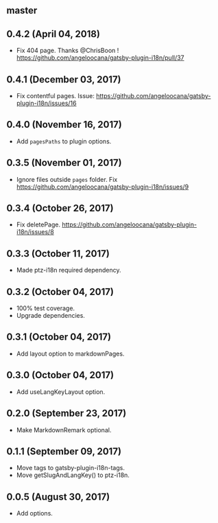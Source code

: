 ## master

## 0.4.2 (April 04, 2018)

* Fix 404 page. Thanks @ChrisBoon ! https://github.com/angeloocana/gatsby-plugin-i18n/pull/37

## 0.4.1 (December 03, 2017)

* Fix contentful pages. Issue: https://github.com/angeloocana/gatsby-plugin-i18n/issues/16

## 0.4.0 (November 16, 2017)

* Add `pagesPaths` to plugin options.

## 0.3.5 (November 01, 2017)

* Ignore files outside `pages` folder. Fix https://github.com/angeloocana/gatsby-plugin-i18n/issues/9

## 0.3.4 (October 26, 2017)

* Fix deletePage. https://github.com/angeloocana/gatsby-plugin-i18n/issues/8

## 0.3.3 (October 11, 2017)

* Made ptz-i18n required dependency.

## 0.3.2 (October 04, 2017)

* 100% test coverage.
* Upgrade dependencies.

## 0.3.1 (October 04, 2017)

* Add layout option to markdownPages.

## 0.3.0 (October 04, 2017)

* Add useLangKeyLayout option.

## 0.2.0 (September 23, 2017)

* Make MarkdownRemark optional.

## 0.1.1 (September 09, 2017)

* Move tags to gatsby-plugin-i18n-tags.
* Move getSlugAndLangKey() to ptz-i18n.

## 0.0.5 (August 30, 2017)

* Add options.
